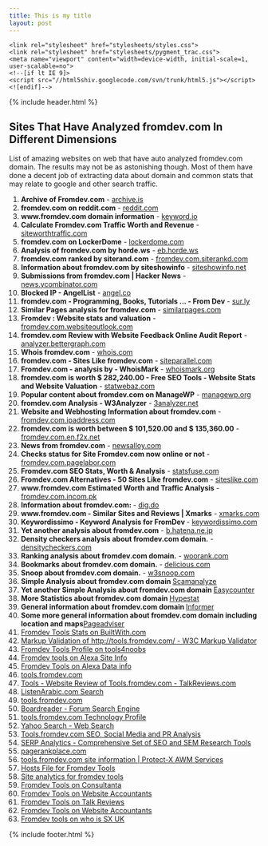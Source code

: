 ```yaml
---
title: This is my title
layout: post
--- 
```

<html>
  <head>
    <meta charset="utf-8">
    <meta http-equiv="X-UA-Compatible" content="chrome=1">
    <title>Sites That Have Analyzed fromdev.com In Different Dimensions</title>

    <link rel="stylesheet" href="stylesheets/styles.css">
    <link rel="stylesheet" href="stylesheets/pygment_trac.css">
    <meta name="viewport" content="width=device-width, initial-scale=1, user-scalable=no">
    <!--[if lt IE 9]>
    <script src="//html5shiv.googlecode.com/svn/trunk/html5.js"></script>
    <![endif]-->
  </head>
  <body>
    <div class="wrapper">
      {% include header.html %}
      <section>
       <h1>Sites That Have Analyzed fromdev.com In Different Dimensions</h1>
<p>List of amazing websites on web that have auto analyzed fromdev.com domain. The results may not be as astonishing though. Most of them have done a decent job of extracting data about domain and common stats that may relate to google and other search traffic.</p>
<ol>
<li><b>Archive of Fromdev.com</b> - <a href="http://archive.is/www.fromdev.com" rel="nofollow" title="archive.is">archive.is</a></li>
<li><b>fromdev.com on reddit.com</b> - <a href="https://www.reddit.com/domain/fromdev.com/" rel="nofollow" title="reddit.com">reddit.com</a></li>
<li><b>www.fromdev.com domain information</b> - <a href="https://www.keyword.io/tool/domain/www.fromdev.com/32d73" rel="nofollow" title="keyword.io">keyword.io</a></li>
<li><b>Calculate Fromdev.com Traffic Worth and Revenue</b> - <a href="http://www.siteworthtraffic.com/report/fromdev.com" rel="nofollow" title="siteworthtraffic.com">siteworthtraffic.com</a></li>
<li><b>fromdev.com on LockerDome</b> - <a href="https://lockerdome.com/fromdev.com" rel="nofollow" title="lockerdome.com">lockerdome.com</a></li>
<li><b>Analysis of fromdev.com by horde.ws</b> - <a href="http://web.horde.ws/fromdev.com" rel="nofollow" title="eb.horde.ws">eb.horde.ws</a></li>
<li><b>fromdev.com ranked by siterand.com</b> - <a href="http://fromdev.com.siterankd.com/" rel="nofollow" title="fromdev.com.siterankd.com">fromdev.com.siterankd.com</a></li>
<li><b>Information about fromdev.com by siteshowinfo</b> - <a href="http://www.siteshowinfo.net/sites/fromdev.com" rel="nofollow" title="siteshowinfo.net">siteshowinfo.net</a></li>
<li><b>Submissions from fromdev.com | Hacker News</b> - <a href="https://news.ycombinator.com/from?site=fromdev.com" rel="nofollow" title="news.ycombinator.com">news.ycombinator.com</a></li>
<li><b>Blocked IP - AngelList</b> - <a href="https://angel.co/fromdev-com" rel="nofollow" title="angel.co">angel.co</a></li>
<li><b>fromdev.com - Programming, Books, Tutorials ... - From Dev</b> - <a href="http://sur.ly/i/fromdev.com/" rel="nofollow" title="sur.ly">sur.ly</a></li>
<li><b>Similar Pages analysis for fromdev.com</b> - <a href="http://www.similarpages.com/alternatives-to/fromdev.com?p=c177474ecc769938a68027667d84c1a2" rel="nofollow" title="similarpages.com">similarpages.com</a></li>
<li><b>Fromdev : Website stats and valuation</b> - <a href="http://fromdev.com.websiteoutlook.com/" rel="nofollow" title="fromdev.com.websiteoutlook.com">fromdev.com.websiteoutlook.com</a></li>
<li><b>fromdev.com Review with Website Feedback Online Audit Report</b> - <a href="http://analyzer.bettergraph.com/site/fromdev.com" rel="nofollow" title="analyzer.bettergraph.com">analyzer.bettergraph.com</a></li>
<li><b>Whois fromdev.com</b> - <a href="http://www.whois.com/whois/fromdev.com" rel="nofollow" title="whois.com">whois.com</a></li>
<li><b>fromdev.com - Sites Like fromdev.com</b> - <a href="http://www.siteparallel.com/fromdev.com" rel="nofollow" title="siteparallel.com">siteparallel.com</a></li>
<li><b>Fromdev.com - analysis by - WhoisMark</b> - <a href="http://www.whoismark.org/fromdev.com" rel="nofollow" title="whoismark.org">whoismark.org</a></li>
<li><b>fromdev.com is worth $ 282,240.00 - Free SEO Tools - Website Stats and Website Valuation</b> - <a href="http://statwebaz.com/fromdev.com" rel="nofollow" title="statwebaz.com">statwebaz.com</a></li>
<li><b>Popular content about fromdev.com on ManageWP</b> - <a href="https://managewp.org/source/fromdev.com" rel="nofollow" title="managewp.org">managewp.org</a></li>
<li><b>fromdev.com Analysis - W3Analyzer</b> - <a href="http://w3analyzer.net/www.fromdev.com" rel="nofollow" title="3analyzer.net">3analyzer.net</a></li>
<li><b>Website and Webhosting Information about fromdev.com</b> - <a href="http://www.fromdev.com.ipaddress.com/" rel="nofollow" title="fromdev.com.ipaddress.com">fromdev.com.ipaddress.com</a></li>
<li><b>fromdev.com is worth between $ 101,520.00 and $ 135,360.00</b> - <a href="http://fromdev.com.en.f2x.net/SiteValue" rel="nofollow" title="fromdev.com.en.f2x.net">fromdev.com.en.f2x.net</a></li>
<li><b>News from fromdev.com</b> - <a href="http://newsalloy.com/fromdev/fromdev.com" rel="nofollow" title="newsalloy.com">newsalloy.com</a></li>
<li><b>Checks status for Site Fromdev.com now online or not</b> - <a href="http://fromdev.com.pagelabor.com/" rel="nofollow" title="fromdev.com.pagelabor.com">fromdev.com.pagelabor.com</a></li>
<li><b>Fromdev.com SEO Stats, Worth & Analysis</b> - <a href="http://www.statsfuse.com/fromdev.com.html" rel="nofollow" title="statsfuse.com">statsfuse.com</a></li>
<li><b>Fromdev.com Alternatives - 50 Sites Like fromdev.com</b> - <a href="http://www.siteslike.com/similar/fromdev.com" rel="nofollow" title="siteslike.com">siteslike.com</a></li>
<li><b>www.fromdev.com Estimated Worth and Traffic Analysis</b> - <a href="http://fromdev.com.incom.pk/" rel="nofollow" title="fromdev.com.incom.pk">fromdev.com.incom.pk</a></li>
<li><b>Information about fromdev.com: </b> - <a href="http://dig.do/fromdev.com" rel="nofollow" title="dig.do">dig.do</a></li>
<li><b>www.fromdev.com - Similar Sites and Reviews | Xmarks</b> - <a href="http://www.xmarks.com/s/site/www.fromdev.com" rel="nofollow" title="xmarks.com">xmarks.com</a></li>
<li><b>Keywordissimo - Keyword Analysis  for FromDev </b> - <a href="http://www.keywordissimo.com/domain/www.fromdev.com/" rel="nofollow" title="keywordissimo.com">keywordissimo.com</a></li>
<li><b>Yet another analysis about fromdev.com</b> - <a href="http://b.hatena.ne.jp/entry/www.fromdev.com/" rel="nofollow" title="b.hatena.ne.jp">b.hatena.ne.jp</a></li>
<li><b>Density checkers analysis about fromdev.com domain.</b> - <a href="http://www.densitycheckers.com/www.fromdev.com" rel="nofollow" title="densitycheckers.com">densitycheckers.com</a></li>
<li><b>Ranking analysis about fromdev.com domain.</b> - <a href="https://www.woorank.com/en/www/fromdev.com" rel="nofollow" title="woorank.com">woorank.com</a></li>
<li><b>Bookmarks about fromdev.com domain.</b> - <a href="https://del.icio.us/url/c2ddf155a88418b3907a1212828ff0ea" rel="nofollow" title="delicious.com">delicious.com</a></li>
<li><b>Snoop about fromdev.com domain.</b> - <a href="http://fromdev.com.w3snoop.com/" rel="nofollow" title="w3snoop.com">w3snoop.com</a></li>
<li><b>Simple Analysis about fromdev.com domain </b><a rel="nofollow" target="_blank" title="Scamanalyze" name="Scamanalyze" href="http://scamanalyze.com/check/fromdev.com.html" >Scamanalyze</a> </li>
<li><b>Yet another Simple Analysis about fromdev.com domain </b><a rel="nofollow" target="_blank" title="Easycounter" name="Easycounter" href="http://review.easycounter.com/reputation-From-Dev-safe" >Easycounter</a> </li>  
<li><b>More Statistics about fromdev.com domain </b><a rel="nofollow" target="_blank" title="Hypestat" name="Hypestat" href="http://fromdev.com.hypestat.com/" >Hypestat</a> </li>
<li><b>General information about fromdev.com domain </b><a rel="nofollow" target="_blank" title="Informer" name="Informer" href="http://website.informer.com/fromdev.com" >Informer</a> </li>
<li><b>Some more general information about fromdev.com domain including location and maps</b><a rel="nofollow" target="_blank" title="Pageadviser" name="Pageadviser" href="http://pageadviser.com/www.fromdev.com.html" >Pageadviser</a>  </li>
<li><b></b><a href="http://www.builtwith.com/tools.fromdev.com" rel="nofollow">Fromdev Tools Stats on BuiltWith.com </a></li>
<li><b></b><a href=""http://validator.w3.org/check?uri=tools.fromdev.com"" rel=""nofollow"">Markup Validation of http://tools.fromdev.com/ - W3C Markup 
Validator</a></li>
<li><b></b><a href="http://whois.tools4noobs.com/info/tools.fromdev.com" rel="nofollow">Fromdev Tools Profile on tools4noobs</a></li>
<li><b></b><a href="http://www.alexa.com/siteinfo/tools.fromdev.com" rel="nofollow">Fromdev tools on Alexa Site Info</a></li>
<li><b></b><a href="http://www.alexa.com/data/details/?url=tools.fromdev.com" rel="nofollow">Fromdev Tools on Alexa Data info</a></li>
<li><b></b><a href="http://www.robtex.com/dns/tools.fromdev.com.html" rel="nofollow">tools.fromdev.com</a></li>
<li><b></b><a href="http://www.talkreviews.ro/tools.fromdev.com" rel="nofollow">Tools - Website Review of Tools.fromdev.com - TalkReviews.com</a></li>
<li><b></b><a href="http://www.listenarabic.com/search?q=tools.fromdev.com&sa=Search" rel="nofollow">ListenArabic.com Search</a></li>
<li><b></b><a href="http://www.keywordspy.com/research/search.aspx?q=tools.fromdev.com&tab=domain-overview" rel="nofollow">tools.fromdev.com</a></li>
<li><b></b><a href="http://boardreader.com/linkinfo/tools.fromdev.com" rel="nofollow">Boardreader - Forum Search Engine</a></li>
<li><b></b><a href="http://builtwith.com/tools.fromdev.com" rel="nofollow">tools.fromdev.com Technology Profile</a></li>
<li><b></b><a href="http://www.altavista.com/yhs/search?fr=altavista&itag=ody&kgs=0&kls=0&q=site:tools.fromdev.com" rel="nofollow">Yahoo Search - Web Search</a></li>
<li><b></b><a href="http://wholinkstome.com/url/tools.fromdev.com" rel="nofollow">Tools.fromdev.com SEO, Social Media and PR Analysis</a></li>
<li><b></b><a href="http://www.serpanalytics.com/#competitor/tools.fromdev.com/summary//1" rel="nofollow">SERP Analytics - Comprehensive Set of SEO and SEM Research Tools</a></li>
<li><b></b><a href="http://www.pagerankplace.com/website/tools.fromdev.com" rel="nofollow">pagerankplace.com</a></li>
<li><b></b><a href="http://www.protect-x.com/info/tools.fromdev.com" rel="nofollow">tools.fromdev.com site information | Protect-X AWM Services</a></li>
<li><b></b><a href="http://hosts-file.net/default.asp?s=tools.fromdev.com" rel="nofollow">Hosts File for Fromdev Tools</a></li>
<li><b></b><a href="http://siteanalytics.compete.com/tools.fromdev.com/" rel="nofollow">Site analytics for fromdev tools</a></li>
<li><b></b><a href="http://www.consultanta-seo.ro/results/tools.fromdev.com" rel="nofollow">Fromdev Tools on Consultanta</a></li>
<li><b></b><a href="http://www.websiteaccountant.be/tools.fromdev.com" rel="nofollow">Fromdev Tools on Website Accountants</a></li>
<li><b></b><a href="http://www.talkreviews.ro/tools.fromdev.com" rel="nofollow">Fromdev Tools on Talk Reviews</a></li>
<li><b></b><a href="http://www.websiteaccountant.nl/tools.fromdev.com" rel="nofollow">Fromdev Tools on Website Accountants</a></li>
<li><b></b><a href="http://whoisx.co.uk/tools.fromdev.com" rel="nofollow">Fromdev tools on who is SX UK</a></li>
        </ol>
      </section>
         {% include footer.html %}
    </div>
    <script src="javascripts/scale.fix.js"></script>
    
  </body>
</html>
